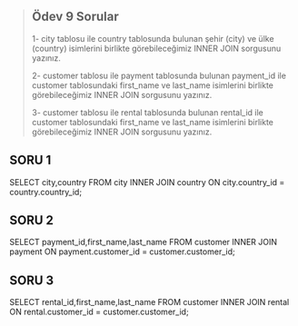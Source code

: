  > ## Ödev 9 Sorular
 >1- city tablosu ile country tablosunda bulunan şehir (city) ve ülke (country) isimlerini birlikte görebileceğimiz INNER JOIN sorgusunu yazınız.
>
>2- customer tablosu ile payment tablosunda bulunan payment_id ile customer tablosundaki first_name ve last_name isimlerini birlikte görebileceğimiz INNER JOIN sorgusunu yazınız.
>
>3- customer tablosu ile rental tablosunda bulunan rental_id ile customer tablosundaki first_name ve last_name isimlerini birlikte görebileceğimiz INNER JOIN sorgusunu yazınız.

## SORU 1

SELECT city,country FROM city
INNER JOIN country ON city.country_id = country.country_id;

## SORU 2

SELECT payment_id,first_name,last_name FROM customer
INNER JOIN payment ON payment.customer_id = customer.customer_id;


## SORU 3

SELECT rental_id,first_name,last_name FROM customer
INNER JOIN rental ON rental.customer_id = customer.customer_id;
